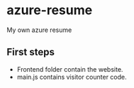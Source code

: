 # azure-resume
My own azure resume

## First steps

- Frontend folder contain the website.
- main.js contains visitor counter code.